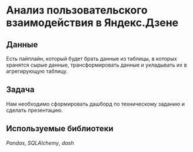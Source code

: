# Анализ пользовательского взаимодействия в Яндекс.Дзене


## Данные

Есть пайплайн, который будет брать данные из таблицы, в которых хранятся сырые данные, трансформировать данные и укладывать их в агрегирующую таблицу.

## Задача

Нам необходимо сформировать дашборд по техническому заданию и сделать презентацию. 

## Используемые библиотеки
*Pandas*, *SQLAlchemy*, *dash*